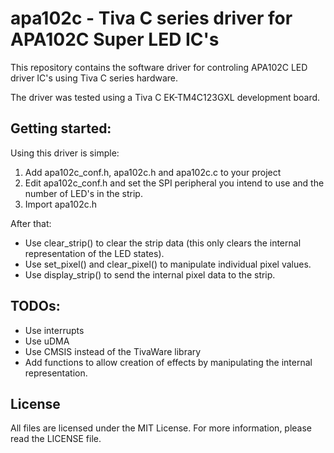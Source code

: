 # apa102c - Tiva C series driver for APA102C Super LED IC's

This repository contains the software driver for controling APA102C LED driver IC's using Tiva C series hardware.

The driver was tested using a Tiva C EK-TM4C123GXL development board.

## Getting started:

Using this driver is simple:

1. Add apa102c_conf.h, apa102c.h and apa102c.c to your project
2. Edit apa102c_conf.h and set the SPI peripheral you intend to use and the number of LED's in the strip.
3. Import apa102c.h

After that:

- Use clear_strip() to clear the strip data (this only clears the internal representation of the LED states).
- Use set_pixel() and clear_pixel() to manipulate individual pixel values.
- Use display_strip() to send the internal pixel data to the strip.

## TODOs:
- Use interrupts
- Use uDMA
- Use CMSIS instead of the TivaWare library
- Add functions to allow creation of effects by manipulating the internal representation.

## License

All files are licensed under the MIT License. For more information, please read the LICENSE file.
